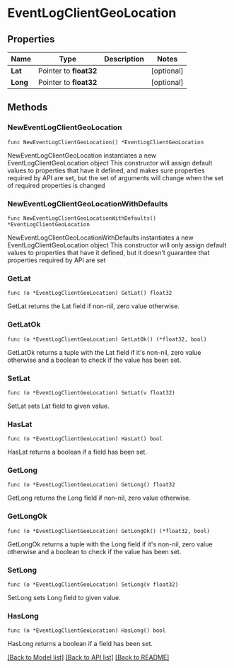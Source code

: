 # EventLogClientGeoLocation

## Properties

Name | Type | Description | Notes
------------ | ------------- | ------------- | -------------
**Lat** | Pointer to **float32** |  | [optional] 
**Long** | Pointer to **float32** |  | [optional] 

## Methods

### NewEventLogClientGeoLocation

`func NewEventLogClientGeoLocation() *EventLogClientGeoLocation`

NewEventLogClientGeoLocation instantiates a new EventLogClientGeoLocation object
This constructor will assign default values to properties that have it defined,
and makes sure properties required by API are set, but the set of arguments
will change when the set of required properties is changed

### NewEventLogClientGeoLocationWithDefaults

`func NewEventLogClientGeoLocationWithDefaults() *EventLogClientGeoLocation`

NewEventLogClientGeoLocationWithDefaults instantiates a new EventLogClientGeoLocation object
This constructor will only assign default values to properties that have it defined,
but it doesn't guarantee that properties required by API are set

### GetLat

`func (o *EventLogClientGeoLocation) GetLat() float32`

GetLat returns the Lat field if non-nil, zero value otherwise.

### GetLatOk

`func (o *EventLogClientGeoLocation) GetLatOk() (*float32, bool)`

GetLatOk returns a tuple with the Lat field if it's non-nil, zero value otherwise
and a boolean to check if the value has been set.

### SetLat

`func (o *EventLogClientGeoLocation) SetLat(v float32)`

SetLat sets Lat field to given value.

### HasLat

`func (o *EventLogClientGeoLocation) HasLat() bool`

HasLat returns a boolean if a field has been set.

### GetLong

`func (o *EventLogClientGeoLocation) GetLong() float32`

GetLong returns the Long field if non-nil, zero value otherwise.

### GetLongOk

`func (o *EventLogClientGeoLocation) GetLongOk() (*float32, bool)`

GetLongOk returns a tuple with the Long field if it's non-nil, zero value otherwise
and a boolean to check if the value has been set.

### SetLong

`func (o *EventLogClientGeoLocation) SetLong(v float32)`

SetLong sets Long field to given value.

### HasLong

`func (o *EventLogClientGeoLocation) HasLong() bool`

HasLong returns a boolean if a field has been set.


[[Back to Model list]](../README.md#documentation-for-models) [[Back to API list]](../README.md#documentation-for-api-endpoints) [[Back to README]](../README.md)


